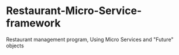 # Restaurant-Micro-Service-framework
Restaurant management program, Using Micro Services and "Future" objects
